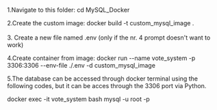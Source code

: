 1.Navigate to this folder: cd MySQL_Docker

2.Create the custom image:
	docker build -t custom_mysql_image .
<br><br>
3. Create a new file named .env (only if the nr. 4 prompt doesn't want to work)

4.Create container from image:
	docker run --name vote_system -p 3306:3306 --env-file ./.env -d custom_mysql_image

5.The database can be accessed through docker terminal using the following codes, but it can be acces through the 3306 port via Python.

docker exec -it vote_system bash
mysql -u root -p
